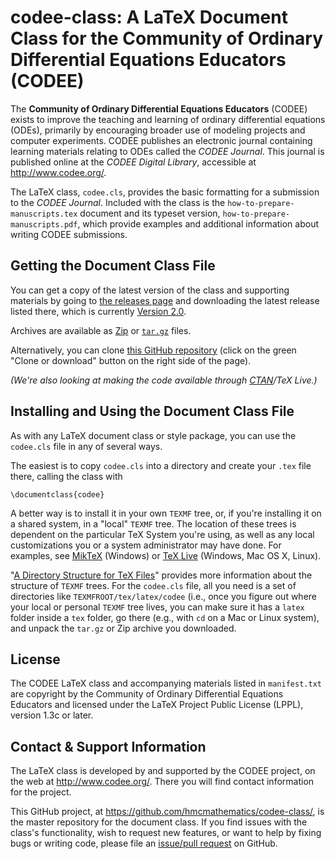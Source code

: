 # codee-class: A LaTeX Document Class for the Community of Ordinary Differential Equations Educators (CODEE)


The **Community of Ordinary Differential Equations Educators**
(CODEE) exists to improve the teaching and learning of ordinary
differential equations (ODEs), primarily by encouraging broader
use of modeling projects and computer experiments.  CODEE
publishes an electronic journal containing learning materials
relating to ODEs called the _CODEE Journal_. This journal is
published online at the _CODEE Digital Library_, accessible at
http://www.codee.org/.

The LaTeX class, `codee.cls`, provides the basic formatting for a
submission to the _CODEE Journal_.  Included with the class is the
`how-to-prepare-manuscripts.tex` document and its typeset version,
`how-to-prepare-manuscripts.pdf`, which provide examples and
additional information about writing CODEE submissions.


## Getting the Document Class File

You can get a copy of the latest version of the class and
supporting materials by going to
[the releases page](https://github.com/hmcmathematics/codee-class/releases/latest)
and downloading the latest release listed there, which is currently
[Version 2.0](https://github.com/hmcmathematics/codee-class/releases/tag/v2.0).

Archives are available as
[Zip](https://github.com/hmcmathematics/codee-class/archive/v2.0.zip)
or
[`tar.gz`](https://github.com/hmcmathematics/codee-class/archive/v2.0.tar.gz)
files.

Alternatively, you can clone [this GitHub repository](https://github.com/hmcmathematics/codee-class) (click on the green "Clone or download" button on the right side of the page).

_(We're also looking at making the code available through
[CTAN](http://www.ctan.org)/TeX Live.)_


## Installing and Using the Document Class File

As with any LaTeX document class or style package, you can use the
`codee.cls` file in any of several ways.

The easiest is to copy `codee.cls` into a directory and create
your `.tex` file there, calling the class with

	\documentclass{codee}

A better way is to install it in your own `TEXMF` tree, or, if
you're installing it on a shared system, in a "local" `TEXMF`
tree.  The location of these trees is dependent on the particular
TeX System you're using, as well as any local customizations you
or a system administrator may have done.  For examples, see
[MikTeX](http://docs.miktex.org/manual/localadditions.html)
(Windows) or
[TeX Live](http://www.tug.org/texlive/doc/texlive-en/texlive-en.html#x1-360003.4.6)
(Windows, Mac OS X, Linux).

"[A Directory Structure for TeX Files](http://tug.ctan.org/tds/tds.html)"
provides more information about the structure of `TEXMF` trees.
For the `codee.cls` file, all you need is a set of directories
like `TEXMFROOT/tex/latex/codee` (i.e., once you figure out where
your local or personal `TEXMF` tree lives, you can make sure it
has a `latex` folder inside a `tex` folder, go there (e.g., with
`cd` on a Mac or Linux system), and unpack the `tar.gz` or Zip
archive you downloaded.


## License

The CODEE LaTeX class and accompanying materials listed in
`manifest.txt` are copyright by the Community of Ordinary
Differential Equations Educators and licensed under the LaTeX
Project Public License (LPPL), version 1.3c or later.


## Contact & Support Information

The LaTeX class is developed by and supported by the CODEE
project, on the web at http://www.codee.org/.  There you will find
contact information for the project.

This GitHub project, at
https://github.com/hmcmathematics/codee-class/, is the master
repository for the document class.  If you find issues with the
class's functionality, wish to request new features, or want to
help by fixing bugs or writing code, please file an
[issue/pull request](https://github.com/hmcmathematics/codee-class/issues)
on GitHub.
